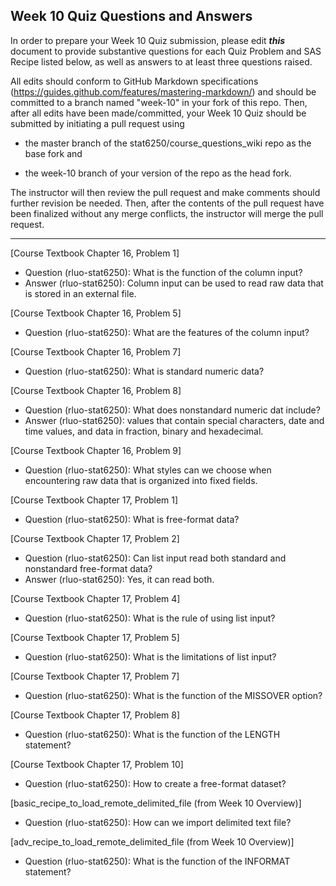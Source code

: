 ## Week 10 Quiz Questions and Answers

In order to prepare your Week 10 Quiz submission, please edit ***this*** document to provide substantive questions for each Quiz Problem and SAS Recipe listed below, as well as answers to at least three questions raised.

All edits should conform to GitHub Markdown specifications (https://guides.github.com/features/mastering-markdown/) and should be committed to a branch named "week-10" in your fork of this repo. Then, after all edits have been made/committed, your Week 10 Quiz should be submitted by initiating a pull request using

- the master branch of the stat6250/course_questions_wiki repo as the base fork and

- the week-10 branch of your version of the repo as the head fork.

The instructor will then review the pull request and make comments should further revision be needed. Then, after the contents of the pull request have been finalized without any merge conflicts, the instructor will merge the pull request.

********************************************************************************



[Course Textbook Chapter 16, Problem 1]
- Question (rluo-stat6250): What is the function of the column input?
- Answer (rluo-stat6250): Column input can be used to read raw data that is stored in an external file. 

[Course Textbook Chapter 16, Problem 5]
- Question (rluo-stat6250): What are the features of the column input?


[Course Textbook Chapter 16, Problem 7]
- Question (rluo-stat6250): What is standard numeric data?


[Course Textbook Chapter 16, Problem 8]
- Question (rluo-stat6250): What does nonstandard numeric dat include?
- Answer (rluo-stat6250): values that contain special characters, date and time values, and data in fraction, binary and hexadecimal.

[Course Textbook Chapter 16, Problem 9]
- Question (rluo-stat6250): What styles can we choose when encountering raw data that is organized into fixed fields.


[Course Textbook Chapter 17, Problem 1]
- Question (rluo-stat6250): What is free-format data?


[Course Textbook Chapter 17, Problem 2]
- Question (rluo-stat6250): Can list input read both standard and nonstandard free-format data?
- Answer (rluo-stat6250): Yes, it can read both.

[Course Textbook Chapter 17, Problem 4]
- Question (rluo-stat6250): What is the rule of using list input?


[Course Textbook Chapter 17, Problem 5]
- Question (rluo-stat6250): What is the limitations of list input?


[Course Textbook Chapter 17, Problem 7]
- Question (rluo-stat6250): What is the function of the MISSOVER option?


[Course Textbook Chapter 17, Problem 8]
- Question (rluo-stat6250): What is the function of the LENGTH statement?


[Course Textbook Chapter 17, Problem 10]
- Question (rluo-stat6250): How to create a free-format dataset?


[basic_recipe_to_load_remote_delimited_file (from Week 10 Overview)]
- Question (rluo-stat6250): How can we import delimited text file?


[adv_recipe_to_load_remote_delimited_file (from Week 10 Overview)]
- Question (rluo-stat6250): What is the function of the INFORMAT statement?

